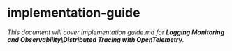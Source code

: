 # implementation-guide

_This document will cover implementation guide.md for **Logging Monitoring and Observability\Distributed Tracing with OpenTelemetry**._
